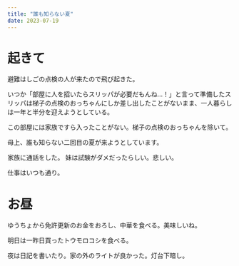 ```yaml
---
title: "誰も知らない夏"
date: 2023-07-19
---
```



# 起きて
避難はしごの点検の人が来たので飛び起きた。

いつか「部屋に人を招いたらスリッパが必要だもんね...！」と言って準備したスリッパは梯子の点検のおっちゃんにしか差し出したことがないまま、一人暮らしは一年と半分を迎えようとしている。

この部屋には家族ですら入ったことがない。梯子の点検のおっちゃんを除いて。

母上、誰も知らない二回目の夏が来ようとしています。

家族に通話をした。
妹は試験がダメだったらしい。悲しい。

仕事はいつも通り。

# お昼
ゆうちょから免許更新のお金をおろし、中華を食べる。美味しいね。

明日は一昨日買ったトウモロコシを食べる。

夜は日記を書いたり。家の外のライトが良かった。灯台下暗し。
